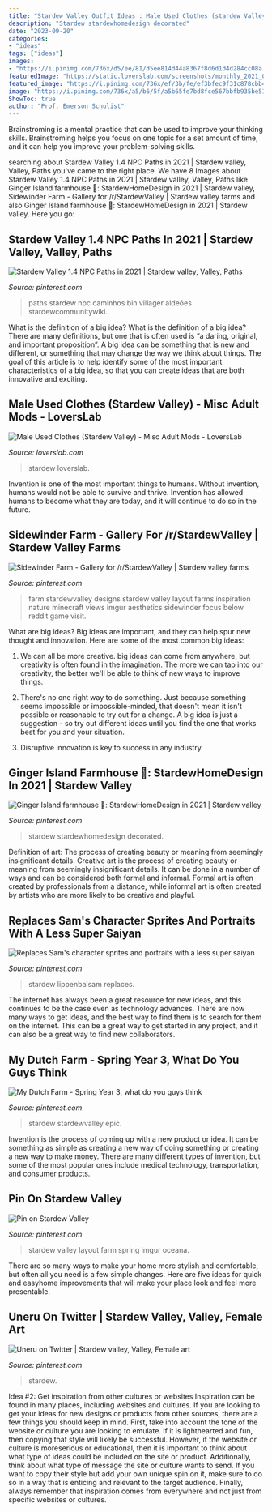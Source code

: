 ```yaml
---
title: "Stardew Valley Outfit Ideas : Male Used Clothes (stardew Valley)"
description: "Stardew stardewhomedesign decorated"
date: "2023-09-20"
categories:
- "ideas"
tags: ["ideas"]
images:
- "https://i.pinimg.com/736x/d5/ee/81/d5ee814d44a8367f8d6d1d4d284cc08a.jpg"
featuredImage: "https://static.loverslab.com/screenshots/monthly_2021_04/Box.thumb.PNG.8e01efff3757f12c076067b2e6b87fd5.PNG"
featured_image: "https://i.pinimg.com/736x/ef/3b/fe/ef3bfec9f31c878cbb49f43adf8c3c27.jpg"
image: "https://i.pinimg.com/736x/a5/b6/5f/a5b65fe7bd8fce567bbfb935be51a01a.jpg"
ShowToc: true
author: "Prof. Emerson Schulist"
---
```



Brainstroming is a mental practice that can be used to improve your thinking skills. Brainstroming helps you focus on one topic for a set amount of time, and it can help you improve your problem-solving skills.

	

		
searching about Stardew Valley 1.4 NPC Paths in 2021 | Stardew valley, Valley, Paths you've came to the right place. We have 8 Images about Stardew Valley 1.4 NPC Paths in 2021 | Stardew valley, Valley, Paths like Ginger Island farmhouse 🌴: StardewHomeDesign in 2021 | Stardew valley, Sidewinder Farm - Gallery for /r/StardewValley | Stardew valley farms and also Ginger Island farmhouse 🌴: StardewHomeDesign in 2021 | Stardew valley. Here you go:
		
    
## Stardew Valley 1.4 NPC Paths In 2021 | Stardew Valley, Valley, Paths

<img loading=lazy src="https://i.pinimg.com/736x/45/91/e2/4591e262ced2deae4085fdd7a81843ee.jpg" onerror="this.onerror=null;this.src='https://tse1.mm.bing.net/th?id=OIP.b1hXTVbpMdfZRIGRauqSwQHaHa&amp;pid=15.1';" alt="Stardew Valley 1.4 NPC Paths in 2021 | Stardew valley, Valley, Paths">

_Source: pinterest.com_

>paths stardew npc caminhos bin villager aldeões stardewcommunitywiki. 

	

What is the definition of a big idea?
What is the definition of a big idea? There are many definitions, but one that is often used is “a daring, original, and important proposition”. A big idea can be something that is new and different, or something that may change the way we think about things. The goal of this article is to help identify some of the most important characteristics of a big idea, so that you can create ideas that are both innovative and exciting.

    
## Male Used Clothes (Stardew Valley) - Misc Adult Mods - LoversLab

<img loading=lazy src="https://static.loverslab.com/screenshots/monthly_2021_04/Box.thumb.PNG.8e01efff3757f12c076067b2e6b87fd5.PNG" onerror="this.onerror=null;this.src='https://tse1.mm.bing.net/th?id=OIP.Bt9b2k1f7GCxyGDBMc1bGAAAAA&amp;pid=15.1';" alt="Male Used Clothes (Stardew Valley) - Misc Adult Mods - LoversLab">

_Source: loverslab.com_

>stardew loverslab. 

	

Invention is one of the most important things to humans. Without invention, humans would not be able to survive and thrive. Invention has allowed humans to become what they are today, and it will continue to do so in the future.

    
## Sidewinder Farm - Gallery For /r/StardewValley | Stardew Valley Farms

<img loading=lazy src="https://i.pinimg.com/736x/b2/e8/64/b2e864569a590a1db9e427364259b8b9.jpg" onerror="this.onerror=null;this.src='https://tse2.mm.bing.net/th?id=OIP.wT9-ZYfmxbdQBSRUWWYVcgHaGB&amp;pid=15.1';" alt="Sidewinder Farm - Gallery for /r/StardewValley | Stardew valley farms">

_Source: pinterest.com_

>farm stardewvalley designs stardew valley layout farms inspiration nature minecraft views imgur aesthetics sidewinder focus below reddit game visit. 

	

What are big ideas?
Big ideas are important, and they can help spur new thought and innovation. Here are some of the most common big ideas:
1. We can all be more creative. big ideas can come from anywhere, but creativity is often found in the imagination. The more we can tap into our creativity, the better we'll be able to think of new ways to improve things.

2. There's no one right way to do something. Just because something seems impossible or impossible-minded, that doesn't mean it isn't possible or reasonable to try out for a change. A big idea is just a suggestion - so try out different ideas until you find the one that works best for you and your situation.

3. Disruptive innovation is key to success in any industry.

    
## Ginger Island Farmhouse 🌴: StardewHomeDesign In 2021 | Stardew Valley

<img loading=lazy src="https://i.pinimg.com/736x/d5/ee/81/d5ee814d44a8367f8d6d1d4d284cc08a.jpg" onerror="this.onerror=null;this.src='https://tse3.mm.bing.net/th?id=OIP.xdNOAf4asbnfmqCKL_vBogHaEc&amp;pid=15.1';" alt="Ginger Island farmhouse 🌴: StardewHomeDesign in 2021 | Stardew valley">

_Source: pinterest.com_

>stardew stardewhomedesign decorated. 

	

Definition of art: The process of creating beauty or meaning from seemingly insignificant details.
Creative art is the process of creating beauty or meaning from seemingly insignificant details. It can be done in a number of ways and can be considered both formal and informal. Formal art is often created by professionals from a distance, while informal art is often created by artists who are more likely to be creative and playful.

    
## Replaces Sam&#039;s Character Sprites And Portraits With A Less Super Saiyan

<img loading=lazy src="https://i.pinimg.com/736x/a5/b6/5f/a5b65fe7bd8fce567bbfb935be51a01a.jpg" onerror="this.onerror=null;this.src='https://tse4.mm.bing.net/th?id=OIP.z5J_A7caa_wjC6uBWUn2QAAAAA&amp;pid=15.1';" alt="Replaces Sam&#039;s character sprites and portraits with a less super saiyan">

_Source: pinterest.com_

>stardew lippenbalsam replaces. 

	

The internet has always been a great resource for new ideas, and this continues to be the case even as technology advances. There are now many ways to get ideas, and the best way to find them is to search for them on the internet. This can be a great way to get started in any project, and it can also be a great way to find new collaborators.

    
## My Dutch Farm - Spring Year 3, What Do You Guys Think

<img loading=lazy src="https://i.pinimg.com/736x/39/94/4b/39944b6993aa3364c8814a5aecbf47dd.jpg" onerror="this.onerror=null;this.src='https://tse1.mm.bing.net/th?id=OIP.2CrjbvIBfnTXKtzmQMtkAQHaGB&amp;pid=15.1';" alt="My Dutch Farm - Spring Year 3, what do you guys think">

_Source: pinterest.com_

>stardew stardewvalley epic. 

	

Invention is the process of coming up with a new product or idea. It can be something as simple as creating a new way of doing something or creating a new way to make money. There are many different types of invention, but some of the most popular ones include medical technology, transportation, and consumer products.

    
## Pin On Stardew Valley

<img loading=lazy src="https://i.pinimg.com/736x/55/ec/c4/55ecc4abfcd274ffb9330b4e7221f006.jpg" onerror="this.onerror=null;this.src='https://tse4.mm.bing.net/th?id=OIP.o3QtVZf2XgMXOKr9rIT76wHaEe&amp;pid=15.1';" alt="Pin on Stardew Valley">

_Source: pinterest.com_

>stardew valley layout farm spring imgur oceana. 

	

There are so many ways to make your home more stylish and comfortable, but often all you need is a few simple changes. Here are five ideas for quick and easyhome improvements that will make your place look and feel more presentable.

    
## Uneru On Twitter | Stardew Valley, Valley, Female Art

<img loading=lazy src="https://i.pinimg.com/736x/ef/3b/fe/ef3bfec9f31c878cbb49f43adf8c3c27.jpg" onerror="this.onerror=null;this.src='https://tse3.mm.bing.net/th?id=OIP.xjmAl_R5oSAoe6WnC2mHNwHaK9&amp;pid=15.1';" alt="Uneru on Twitter | Stardew valley, Valley, Female art">

_Source: pinterest.com_

>stardew. 

	

Idea #2: Get inspiration from other cultures or websites
Inspiration can be found in many places, including websites and cultures. If you are looking to get your ideas for new designs or products from other sources, there are a few things you should keep in mind. First, take into account the tone of the website or culture you are looking to emulate. If it is lighthearted and fun, then copying that style will likely be successful. However, if the website or culture is moreserious or educational, then it is important to think about what type of ideas could be included on the site or product. Additionally, think about what type of message the site or culture wants to send. If you want to copy their style but add your own unique spin on it, make sure to do so in a way that is enticing and relevant to the target audience. Finally, always remember that inspiration comes from everywhere and not just from specific websites or cultures.

